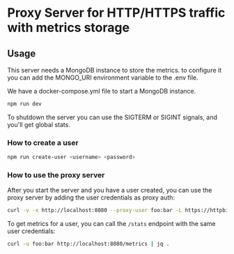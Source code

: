 # Proxy Server for HTTP/HTTPS traffic with metrics storage

## Usage

This server needs a MongoDB instance to store the metrics. to configure it you can
add the MONGO_URI environment variable to the .env file.

We have a docker-compose.yml file to start a MongoDB instance.

```bash
npm run dev
```

To shutdown the server you can use the SIGTERM or SIGINT signals, and you'll get
global stats.

### How to create a user

```bash
npm run create-user <username> <password>
```

### How to use the proxy server

After you start the server and you have a user created, you can use the proxy server
by adding the user credentials as proxy auth:

```bash
curl -v -x http://localhost:8080 --proxy-user foo:bar -L https://httpbin.org
```

To get metrics for a user, you can call the `/stats` endpoint with the same user credentials:

```bash
curl -u foo:bar http://localhost:8080/metrics | jq .
```
